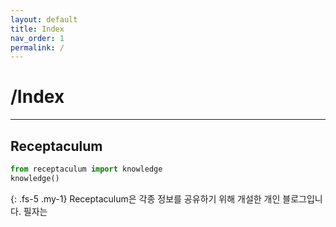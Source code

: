 ```yaml
---
layout: default
title: Index
nav_order: 1
permalink: /
---
```


# /Index

---

## Receptaculum

```python
from receptaculum import knowledge
knowledge()  
```
{: .fs-5 .my-1}
Receptaculum은 각종 정보를 공유하기 위해 개설한 개인 블로그입니다. 필자는 
